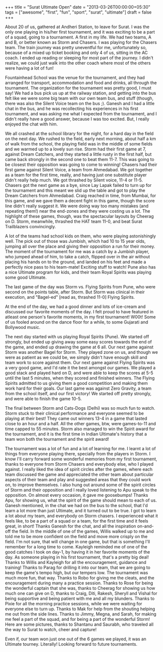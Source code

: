 +++
title = "Surat Ultimate Open"
date = "2013-03-26T00:00:00+05:30"
tags = ["awesome", "first", "fun", "sport", "surat", "ultimate"]
draft = false
+++

About 20 of us, gathered at Andheri Station, to leave for Surat.
I was the only one playing in his/her first tournament, and it was
exciting to be a part of a squad, going to a tournament.  A first
in my life.  We had two teams, A and B, or better known as Storm
and Chasers.  I was playing for the Chasers team.  The train
journey was pretty uneventful for me, unfortunately so, because of
a mixed up ticket booking and only 4 of us, sitting in the AC
coach.  I ended up reading or sleeping for most part of the
journey.  I didn't realize, we could just walk into the other
coach where most of the others were having a lot of fun!

Fountainhead School was the venue for the tournament, and they
had arranged for transport, accommodation and food and drinks,
all through the tournament.  The organization for the tournament
was pretty good, I must say!  We had a bus pick us up at the
railway station, and getting into the bus felt like we were some
big team with our own team bus, and stuff (though, there was also
the Silent Voice team on the bus ;).  Ganesh and I had a little
chat in the bus, and he was recollecting his experiences in his
first tournament, and was asking me what I expected from the
tournament, and I didn't really have a good answer, because I was
too excited.  But, I really enjoyed the chat with him.

We all crashed at the school library for the night, for a hard day
in the field on the next day.  We rushed to the field, early next
morning, about half a km of walk from the school, the playing
field was in the middle of some fields and we warmed up to a
lovely sun rise.  Storm had their first game at 7, against Dream
Catchers, and they started a little rusty in the first half, but
came back strongly in the second one to beat them 11-7.  This was
going to be closest their opposition was going to come to winning!
Chasers had their first game against Silent Voice, a team from
Ahmedabad.  We got together as a team for the first time, really,
and having just one substitute player didn't really help much.  We
got thrashed by Silent voice, 11-4 or 11-5.  Chasers got the next
game as a bye, since Lay Lapak failed to turn up for the
tournament and this meant we slid up the table and got to play the
Dream Catchers from Ahmedabad.  Craig reached in time, from
Mumbai, for this game, and we gave them a decent fight in this
game, though the score line didn't really suggest it.  We were
doing way too many mistakes (and repeating them!) near the
end-zones and they were costing us a lot.  The highlight of these
games, though, was the spectacular layouts by Cheerag on D. Storm,
meanwhile, thrashed the HAT team 11-0, and beat Surat Trailblazers
convincingly.

A lot of the teams had school kids on them, who were playing
astonishingly well.  The pick out of those was Jumbish, which had
10 to 15 year olds, jumping all over the place and giving their
opposition a run for their money.  The moment of the tournament
for me was a catch by a Jumbish player, who jumped ahead of him,
to take a catch, flipped over in the air without placing his hands
on to the ground, and landed on his feet and made a perfectly nice
pass to his team-mate!  Exciting stuff to watch!  Pune also has a
nice Ultimate program for kids, and their team Royal Spirits was
playing some good Ultimate.

The last game of the day was Storm vs. Flying Spirits from Pune,
who were second on the points table, after Storm.  But Storm was
clinical in their execution, and "Bagel-ed" [read as, thrashed
11-0] Flying Spirits.

At the end of the day, we had a good dinner and lots of ice-cream
and discussed our favorite moments of the day.  I felt proud to
have featured in atleast one person's favorite moments, in my
first tournament! W00t!  Some of us fooled around on the dance
floor for a while, to some Gujarati and Bollywood music.

The next day started with us playing Royal Spirits (Pune).  We
started off strongly, but ended up giving away some easy scores
towards the end of the game, and ended up drawing the game at 6
all.  Our next game against Storm was another Bagel for Storm.
They played zone on us, and though we were as patient as we could
be, we simply didn't have enough skill and team work to score
against them.  Our next game against Flying Spirits was a very
good game, and I'd rate it the best amongst our games.  We played
a good stack and played hard on D, and were able to keep the
scores at 5-5 until the last 5 minutes, when they scored and
finished winners.  The Flying Spirits admitted to us giving them a
good competition and making them work hard for their goals.  Our
last game was against Zero Gravity, a team from the school
itself, and our first victory!  We started off pretty strongly,
and were able to finish the game 10-5.

The final between Storm and Cats-Dogs (Delhi) was so much fun to
watch.  Storm stuck to their clinical performance and everyone
seemed to be playing at their best!  They came out winners 13-4
in a game that lasted close to an hour and a half.  All the other
games, btw, were games-to-11 and time capped to 55 minutes.
Storm also managed to win the Spirit award for the tournament,
and it is the first time in Indian Ultimate's history that a team
won both the tournament and the spirit award!

The tournament was a lot of fun and a lot of learning for me.  I
learnt a lot of things from everyone playing there, specially from
the players in Storm.  I know I'll carry forward some wonderful
memories from my first tournament, thanks to everyone from Storm
Chasers and everybody else, who I played against.  I really liked
the idea of spirit circles after the games, where each team
discussed the game and appreciated the other team about particular
aspects of their team and play and suggested areas that they could
work on, to improve themselves.  I also hung out around some of
the spirit circles of Storm and their opposition and I really
loved listening to Apu speak to the opposition.  On almost every
occasion, it gave me goosebumps!  Thanks Apu, for showing us, what
the spirit of the game should mean to each of us.  Ganesh
mentioned, in the chat we had on the bus to the school, that I'd
learn a lot more than just Ultimate, and it turned out to be true.
I got to learn a lot about my team, and everybody on Storm
chasers.  I experienced what it feels like, to be a part of a
squad or a team, for the first time and it feels great, in short!
Thanks Ganesh for the chat, and all the inspiration on-and-off the
field.  In the middle of one of the games, Willis walked up to me
and told me to be more confident on the field and move more
crisply on the field.  I'm not sure, that will change in one game,
but that is something I'll remember for a long time to come.
Kayleigh reminded me of one of the good catches I took on day-1,
by having it in her favorite moments of the day.  As someone
playing in his first tournament, that's a pretty big deal!  Thanks
to Willis and Kayleigh for all the encouragement, guidance and
training!  Thanks to Parag for drilling it into our team, that we
are going to keep the game's tempo high, but our tempers low.  The
tournament was much more fun, that way.  Thanks to Robo for giving
me the cleats, and the encouragement during many a practice
session.  Thanks to Rose for being the wonderful captain that she
was, thanks to Cheerag for showing us how much one can give on D,
thanks to Craig, Diti, Rakesh, Sheryll and Vishal for being
supportive and being patient with me and all my blunders.  Thanks
to Pixie for all the morning practice sessions, while we were
waiting for everyone else to turn up.  Thanks to Mak for help from
the shouting helping me out from the side lines.  Thanks to Jimmy,
Megna, and Sarah, for making me feel a part of the squad, and for
being a part of the wonderful Storm!  Here are some pictures,
thanks to Shantanu and Saurabh, who traveled all the way to Surat
to watch, cheer and capture!

Even if, our team won just one out of the 6 games we played, it
was an Ultimate tourney.  Literally!  Looking forward to future
tournaments.

